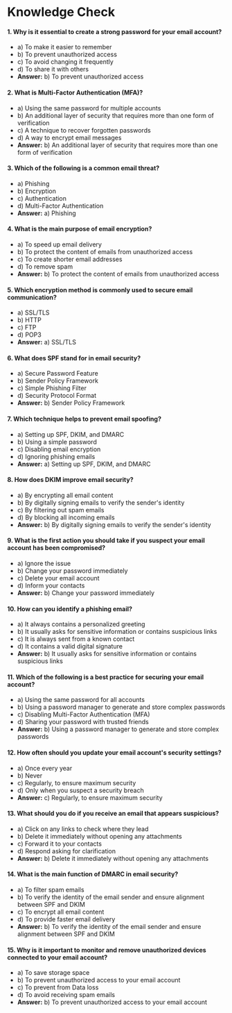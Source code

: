 # Knowledge Check

#### **1. Why is it essential to create a strong password for your email account?**

-   a) To make it easier to remember
-   b) To prevent unauthorized access
-   c) To avoid changing it frequently
-   d) To share it with others
-   **Answer:** b) To prevent unauthorized access

#### **2. What is Multi-Factor Authentication (MFA)?**

-   a) Using the same password for multiple accounts
-   b) An additional layer of security that requires more than one form of verification
-   c) A technique to recover forgotten passwords
-   d) A way to encrypt email messages
-   **Answer:** b) An additional layer of security that requires more than one form of verification

#### **3. Which of the following is a common email threat?**

-   a) Phishing
-   b) Encryption
-   c) Authentication
-   d) Multi-Factor Authentication
-   **Answer:** a) Phishing

#### **4. What is the main purpose of email encryption?**

-   a) To speed up email delivery
-   b) To protect the content of emails from unauthorized access
-   c) To create shorter email addresses
-   d) To remove spam
-   **Answer:** b) To protect the content of emails from unauthorized access

#### **5. Which encryption method is commonly used to secure email communication?**

-   a) SSL/TLS
-   b) HTTP
-   c) FTP
-   d) POP3
-   **Answer:** a) SSL/TLS

#### **6. What does SPF stand for in email security?**

-   a) Secure Password Feature
-   b) Sender Policy Framework
-   c) Simple Phishing Filter
-   d) Security Protocol Format
-   **Answer:** b) Sender Policy Framework

#### **7. Which technique helps to prevent email spoofing?**

-   a) Setting up SPF, DKIM, and DMARC
-   b) Using a simple password
-   c) Disabling email encryption
-   d) Ignoring phishing emails
-   **Answer:** a) Setting up SPF, DKIM, and DMARC

#### **8. How does DKIM improve email security?**

-   a) By encrypting all email content
-   b) By digitally signing emails to verify the sender's identity
-   c) By filtering out spam emails
-   d) By blocking all incoming emails
-   **Answer:** b) By digitally signing emails to verify the sender's identity

#### **9. What is the first action you should take if you suspect your email account has been compromised?**

-   a) Ignore the issue
-   b) Change your password immediately
-   c) Delete your email account
-   d) Inform your contacts
-   **Answer:** b) Change your password immediately

#### **10. How can you identify a phishing email?**

-   a) It always contains a personalized greeting
-   b) It usually asks for sensitive information or contains suspicious links
-   c) It is always sent from a known contact
-   d) It contains a valid digital signature
-   **Answer:** b) It usually asks for sensitive information or contains suspicious links

#### **11. Which of the following is a best practice for securing your email account?**

-   a) Using the same password for all accounts
-   b) Using a password manager to generate and store complex passwords
-   c) Disabling Multi-Factor Authentication (MFA)
-   d) Sharing your password with trusted friends
-   **Answer:** b) Using a password manager to generate and store complex passwords

#### **12. How often should you update your email account's security settings?**

-   a) Once every year
-   b) Never
-   c) Regularly, to ensure maximum security
-   d) Only when you suspect a security breach
-   **Answer:** c) Regularly, to ensure maximum security

#### **13. What should you do if you receive an email that appears suspicious?**

-   a) Click on any links to check where they lead
-   b) Delete it immediately without opening any attachments
-   c) Forward it to your contacts
-   d) Respond asking for clarification
-   **Answer:** b) Delete it immediately without opening any attachments

#### **14. What is the main function of DMARC in email security?**

-   a) To filter spam emails
-   b) To verify the identity of the email sender and ensure alignment between SPF and DKIM
-   c) To encrypt all email content
-   d) To provide faster email delivery
-   **Answer:** b) To verify the identity of the email sender and ensure alignment between SPF and DKIM

#### **15. Why is it important to monitor and remove unauthorized devices connected to your email account?**

-   a) To save storage space
-   b) To prevent unauthorized access to your email account
-   c) To prevent from Data loss
-   d) To avoid receiving spam emails
-   **Answer:** b) To prevent unauthorized access to your email account
<!--stackedit_data:
eyJoaXN0b3J5IjpbMTAwODY5OTk0LC0xODQ4OTEwNTkwXX0=
-->